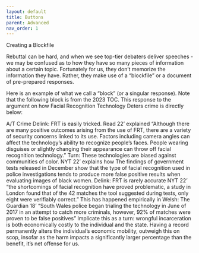 ```yaml
---
layout: default
title: Buttons
parent: Advanced
nav_order: 1
---
```


Creating a Blockfile

Rebuttal can be hard, and when we see top-tier debaters deliver speeches - we may be confused as to how they have so many pieces of information about a certain topic. Fortunately for us, they don’t memorize the information they have. Rather, they make use of a “blockfile” or a document of pre-prepared responses. 

Here is an example of what we call a “block” (or a singular response). Note that the following block is from the 2023 TOC. This response to the argument on how Facial Recognition Technology Deters crime is directly below: 

A/T Crime
Delink: FRT is easily tricked. Read 22’ explained “Although there are many positive outcomes arising from the use of FRT, there are a variety of security concerns linked to its use. Factors including camera angles can affect the technology’s ability to recognize people’s faces. People wearing disguises or slightly changing their appearance can throw off facial recognition technology.” 
Turn: These technologies are biased against communities of color. NYT 22’ explains how The findings of government tests released in December show that the type of facial recognition used in police investigations tends to produce more false positive results when evaluating images of black women. 
Delink: FRT is rarely accurate NYT 22’ “the shortcomings of facial recognition have proved problematic, a study in London found that of the 42 matches the tool suggested during tests, only eight were verifiably correct.”
This has happened empirically in Welsh: The Guardian 18’ “South Wales police began trialing the technology in June of 2017 in an attempt to catch more criminals, however, 92% of matches were proven to be false positives”
Implicate this as a turn: wrongful incarceration is both economically costly to the individual and the state. Having a record permanently alters the individual’s economic mobility, outweigh this on scop, insofar as the harm impacts a significantly larger percentage than the benefit, it’s net offense for us.
